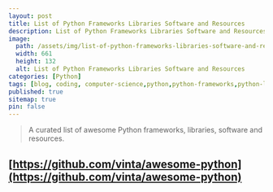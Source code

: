 ```yaml
---
layout: post
title: List of Python Frameworks Libraries Software and Resources
description: List of Python Frameworks Libraries Software and Resources
image:
  path: /assets/img/list-of-python-frameworks-libraries-software-and-resources-banner-image.jpg 
  width: 661
  height: 132
  alt: List of Python Frameworks Libraries Software and Resources
categories: [Python]
tags: [blog, coding, computer-science,python,python-frameworks,python-libraries,python-softwares,python-resources,list-of-python-frameworks-libraries,software-and-resources]
published: true
sitemap: true
pin: false
---
```







> A curated list of awesome Python frameworks, libraries, software and resources.

## [https://github.com/vinta/awesome-python](https://github.com/vinta/awesome-python)